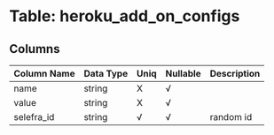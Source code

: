 # Table: heroku_add_on_configs

## Columns 

|  Column Name   |  Data Type  | Uniq | Nullable | Description | 
|  ----  | ----  | ----  | ----  | ---- | 
| name | string | X | √ |  | 
| value | string | X | √ |  | 
| selefra_id | string | √ | √ | random id | 


